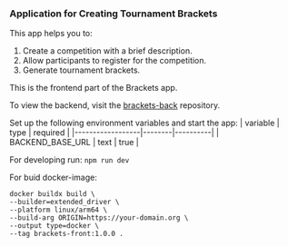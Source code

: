 ### Application for Creating Tournament Brackets  

This app helps you to:
1. Create a competition with a brief description.
2. Allow participants to register for the competition.
3. Generate tournament brackets.  

This is the frontend part of the Brackets app.

To view the backend, visit the [brackets-back](https://github.com/pavelmno4/brackets-back) repository.

Set up the following environment variables and start the app:
| variable         | type   | required |
|------------------|--------|----------|
| BACKEND_BASE_URL | text   | true     |

For developing run:
`npm run dev`

For buid docker-image:
```
docker buildx build \
--builder=extended_driver \
--platform linux/arm64 \
--build-arg ORIGIN=https://your-domain.org \
--output type=docker \
--tag brackets-front:1.0.0 .
```
